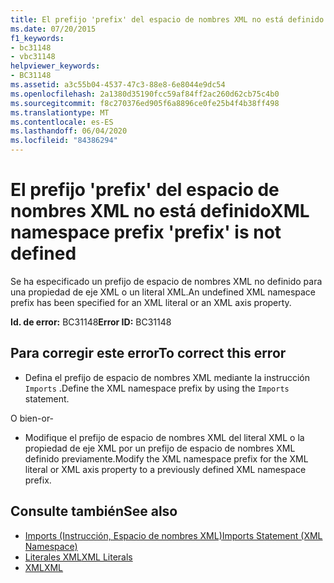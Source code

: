 ```yaml
---
title: El prefijo 'prefix' del espacio de nombres XML no está definido
ms.date: 07/20/2015
f1_keywords:
- bc31148
- vbc31148
helpviewer_keywords:
- BC31148
ms.assetid: a3c55b04-4537-47c3-88e8-6e8044e9dc54
ms.openlocfilehash: 2a1380d35190fcc59af84ff2ac260d62cb75c4b0
ms.sourcegitcommit: f8c270376ed905f6a8896ce0fe25b4f4b38ff498
ms.translationtype: MT
ms.contentlocale: es-ES
ms.lasthandoff: 06/04/2020
ms.locfileid: "84386294"
---
```

# <a name="xml-namespace-prefix-prefix-is-not-defined"></a><span data-ttu-id="5abdb-102">El prefijo 'prefix' del espacio de nombres XML no está definido</span><span class="sxs-lookup"><span data-stu-id="5abdb-102">XML namespace prefix 'prefix' is not defined</span></span>
<span data-ttu-id="5abdb-103">Se ha especificado un prefijo de espacio de nombres XML no definido para una propiedad de eje XML o un literal XML.</span><span class="sxs-lookup"><span data-stu-id="5abdb-103">An undefined XML namespace prefix has been specified for an XML literal or an XML axis property.</span></span>  
  
 <span data-ttu-id="5abdb-104">**Id. de error:** BC31148</span><span class="sxs-lookup"><span data-stu-id="5abdb-104">**Error ID:** BC31148</span></span>  
  
## <a name="to-correct-this-error"></a><span data-ttu-id="5abdb-105">Para corregir este error</span><span class="sxs-lookup"><span data-stu-id="5abdb-105">To correct this error</span></span>  
  
- <span data-ttu-id="5abdb-106">Defina el prefijo de espacio de nombres XML mediante la instrucción `Imports` .</span><span class="sxs-lookup"><span data-stu-id="5abdb-106">Define the XML namespace prefix by using the `Imports` statement.</span></span>  
  
 <span data-ttu-id="5abdb-107">O bien</span><span class="sxs-lookup"><span data-stu-id="5abdb-107">-or-</span></span>  
  
- <span data-ttu-id="5abdb-108">Modifique el prefijo de espacio de nombres XML del literal XML o la propiedad de eje XML por un prefijo de espacio de nombres XML definido previamente.</span><span class="sxs-lookup"><span data-stu-id="5abdb-108">Modify the XML namespace prefix for the XML literal or XML axis property to a previously defined XML namespace prefix.</span></span>  
  
## <a name="see-also"></a><span data-ttu-id="5abdb-109">Consulte también</span><span class="sxs-lookup"><span data-stu-id="5abdb-109">See also</span></span>

- [<span data-ttu-id="5abdb-110">Imports (Instrucción, Espacio de nombres XML)</span><span class="sxs-lookup"><span data-stu-id="5abdb-110">Imports Statement (XML Namespace)</span></span>](../language-reference/statements/imports-statement-xml-namespace.md)
- [<span data-ttu-id="5abdb-111">Literales XML</span><span class="sxs-lookup"><span data-stu-id="5abdb-111">XML Literals</span></span>](../language-reference/xml-literals/index.md)
- [<span data-ttu-id="5abdb-112">XML</span><span class="sxs-lookup"><span data-stu-id="5abdb-112">XML</span></span>](../programming-guide/language-features/xml/index.md)
